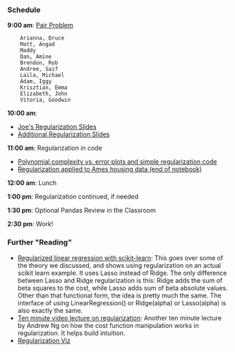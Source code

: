 ### Schedule

**9:00 am**: [Pair Problem](pair.md)

		Arianna, Druce
		Matt, Angad
		Maddy
		Dan, Amine
		Brendon, Rob
		Andree, Saif
		Laila, Michael
		Adam, Iggy
		Krisztian, Emma
		Elizabeth, John
		Vitoria, Goodwin

**10:00 am**: 

* [Joe's Regularization Slides](regularization_slides.pdf)
* [Additional Regularization Slides](regularization.pdf)

**11:00 am**: Regularization in code

* [Polynomial complexity vs. error plots and simple regularization code](Regularization.ipynb)
* [Regularization applied to Ames housing data (end of notebook)](LASSO_Reg_Ames_Housing.ipynb)

**12:00 am**: Lunch

**1:00 pm**: Regularization continued, if needed

**1:30 pm**: Optional Pandas Review in the Classroom

**2:30 pm**: Work!


### Further "Reading"

 * [Regularized linear regression with scikit-learn](http://www.datarobot.com/blog/regularized-linear-regression-with-scikit-learn/): This goes over some of the theory we discussed, and shows using regularization on an actual scikit learn example. It uses Lasso instead of Ridge. The only difference between Lasso and Ridge regularization is this: Ridge adds the sum of beta squares to the cost, while Lasso adds sum of beta absolute values. Other than that functional form, the idea is pretty much the same. The interface of using LinearRegression() or Ridge(alpha) or Lasso(alpha) is also exactly the same.
 * [Ten minute video lecture on regularization](https://www.youtube.com/watch?v=fx-TqOzjDbM): Another ten minute lecture by Andrew Ng on how the cost function manipulation works in regularization. It helps build intuition.
 * [Regularization Viz](http://jonhanke.github.io/Regularization-for-Regular-People/)
 
